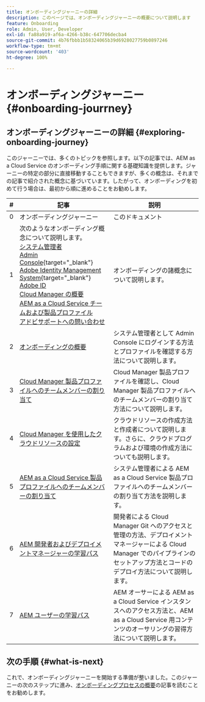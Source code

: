 ```yaml
---
title: オンボーディングジャーニーの詳細
description: このページでは、オンボーディングジャーニーの概要について説明します
feature: Onboarding
role: Admin, User, Developer
exl-id: fa88a919-af6a-4266-b38c-647706decba4
source-git-commit: 4b76fbbb1b58324065b39d6928027759b0897246
workflow-type: tm+mt
source-wordcount: '403'
ht-degree: 100%

---
```


# オンボーディングジャーニー {#onboarding-jourrney}

## オンボーディングジャーニーの詳細 {#exploring-onboarding-journey}

このジャーニーでは、多くのトピックを参照します。以下の記事では、AEM as a Cloud Service のオンボーディング手順に関する基礎知識を提供します。ジャーニーの特定の部分に直接移動することもできますが、多くの概念は、それまでの記事で紹介された概念に基づいています。したがって、オンボーディングを初めて行う場合は、最初から順に進めることをお勧めします。

| # | 記事 | 説明 |
|---|---|---|
| 0 | オンボーディングジャーニー | このドキュメント |
| 1 | 次のようなオンボーディング概念について説明します。<br>[システム管理者](https://experienceleague.adobe.com/docs/experience-manager-cloud-service/onboarding/onboarding-concepts/system-administrator.html?lang=ja)<br>[Admin Console](https://experienceleague.adobe.com/docs/experience-manager-cloud-service/onboarding/onboarding-concepts/admin-console.html?lang=ja){target=&quot;_blank&quot;}<br>[Adobe Identity Management System](https://experienceleague.adobe.com/docs/experience-manager-cloud-service/onboarding/onboarding-concepts/ims.html?lang=ja){target=&quot;_blank&quot;}<br>[Adobe ID](https://experienceleague.adobe.com/docs/experience-manager-cloud-service/onboarding/onboarding-concepts/adobe-id.html?lang=ja)<br>[Cloud Manager の概要](https://experienceleague.adobe.com/docs/experience-manager-cloud-service/onboarding/onboarding-concepts/cloud-manager-introduction.html?lang=ja)<br>[AEM as a Cloud Service チームおよび製品プロファイル](https://experienceleague.adobe.com/docs/experience-manager-cloud-service/onboarding/onboarding-concepts/aem-cs-team-product-profiles.html?lang=ja)<br>[アドビサポートへの問い合わせ](https://experienceleague.adobe.com/docs/experience-manager-cloud-service/onboarding/onboarding-concepts/onboarding-help-resources.html?lang=ja) | オンボーディングの諸概念について説明します。 |
| 2 | [オンボーディングの概要](/help/journey-onboarding/sysadmin/get-started-onboarding-journey.md) | システム管理者として Admin Console にログインする方法とプロファイルを確認する方法について説明します。 |
| 3 | [Cloud Manager 製品プロファイルへのチームメンバーの割り当て](/help/journey-onboarding/sysadmin/assign-team-members-cloud-manager.md) | Cloud Manager 製品プロファイルを確認し、Cloud Manager 製品プロファイルへのチームメンバーの割り当て方法について説明します。 |
| 4 | [Cloud Manager を使用したクラウドリソースの設定](/help/journey-onboarding/sysadmin/setup-cloud-resources-via-cloud-manager.md) | クラウドリソースの作成方法と作成者について説明します。さらに、クラウドプログラムおよび環境の作成方法についても説明します。 |
| 5 | [AEM as a Cloud Service 製品プロファイルへのチームメンバーの割り当て](/help/journey-onboarding/sysadmin/assign-team-members-aem-cloud-service.md) | システム管理者による AEM as a Cloud Service 製品プロファイルへのチームメンバーの割り当て方法を説明します。 |
| 6 | [AEM 開発者およびデプロイメントマネージャーの学習パス](/help/journey-onboarding/sysadmin/learning-path-developers-deploymentmanagers.md) | 開発者による Cloud Manager Git へのアクセスと管理の方法、デプロイメントマネージャーによる Cloud Manager でのパイプラインのセットアップ方法とコードのデプロイ方法について説明します。 |
| 7 | [AEM ユーザーの学習パス](/help/journey-onboarding/sysadmin/learning-path-aem-users.md) | AEM オーサーによる AEM as a Cloud Service インスタンスへのアクセス方法と、AEM as a Cloud Service 用コンテンツのオーサリングの習得方法について説明します。 |

## 次の手順 {#what-is-next}

これで、オンボーディングジャーニーを開始する準備が整いました。このジャーニーの次のステップに進み、[オンボーディングプロセスの概要](/help/journey-onboarding/sysadmin/get-started-onboarding-journey.md)の記事を読むことをお勧めします。
